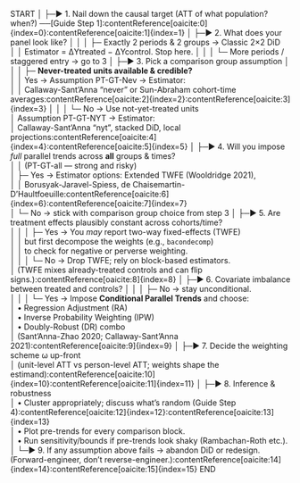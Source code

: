 START
│
├─► 1. Nail down the causal target (ATT of what population? when?)            ──[Guide Step 1]:contentReference[oaicite:0]{index=0}:contentReference[oaicite:1]{index=1}
│
├─► 2. What does your panel look like?
│       │
│       ├─ Exactly 2 periods & 2 groups → Classic 2×2 DiD  
│       │     Estimator = ΔYtreated − ΔYcontrol.  Stop here.
│       │
│       └─ More periods / staggered entry → go to 3
│
├─► 3. Pick a comparison group assumption
│       │
│       ├─ **Never-treated units available & credible?**  
│       │        Yes → Assumption PT-GT-Nev → Estimator:  
│       │              Callaway-Sant’Anna “never” or Sun-Abraham cohort-time averages:contentReference[oaicite:2]{index=2}:contentReference[oaicite:3]{index=3}
│       │
│       └─ No → Use not-yet-treated units  
│                Assumption PT-GT-NYT → Estimator:  
│                Callaway-Sant’Anna “nyt”, stacked DiD, local projections:contentReference[oaicite:4]{index=4}:contentReference[oaicite:5]{index=5}
│
├─► 4. Will you impose *full* parallel trends across **all** groups & times?  
│       │           (PT-GT-all — strong and risky)  
│       ├─ Yes → Estimator options: Extended TWFE (Wooldridge 2021),  
│       │        Borusyak-Jaravel-Spiess, de Chaisemartin-D’Haultfoeuille:contentReference[oaicite:6]{index=6}:contentReference[oaicite:7]{index=7}  
│       └─ No  → stick with comparison group choice from step 3
│
├─► 5. Are treatment effects plausibly constant across cohorts/time?  
│       │
│       ├─ Yes → You *may* report two-way fixed-effects (TWFE)  
│       │        but first decompose the weights (e.g., `bacondecomp`)  
│       │        to check for negative or perverse weighting.  
│       │
│       └─ No  → Drop TWFE; rely on block-based estimators.  
│                 (TWFE mixes already-treated controls and can flip signs.):contentReference[oaicite:8]{index=8}
│
├─► 6. Covariate imbalance between treated and controls?
│       │
│       ├─ No → stay unconditional.  
│       │
│       └─ Yes → Impose **Conditional Parallel Trends** and choose:  
│                • Regression Adjustment (RA)  
│                • Inverse Probability Weighting (IPW)  
│                • Doubly-Robust (DR) combo  
│                (Sant’Anna-Zhao 2020; Callaway-Sant’Anna 2021):contentReference[oaicite:9]{index=9}
│
├─► 7. Decide the weighting scheme ω up-front  
│       (unit-level ATT vs person-level ATT; weights shape the estimand):contentReference[oaicite:10]{index=10}:contentReference[oaicite:11]{index=11}
│
├─► 8. Inference & robustness  
│       • Cluster appropriately; discuss what’s random (Guide Step 4):contentReference[oaicite:12]{index=12}:contentReference[oaicite:13]{index=13}  
│       • Plot pre-trends for every comparison block.  
│       • Run sensitivity/bounds if pre-trends look shaky (Rambachan-Roth etc.).
│
└─► 9. If any assumption above fails → abandon DiD or redesign.  
        (Forward-engineer, don’t reverse-engineer.):contentReference[oaicite:14]{index=14}:contentReference[oaicite:15]{index=15}
END
